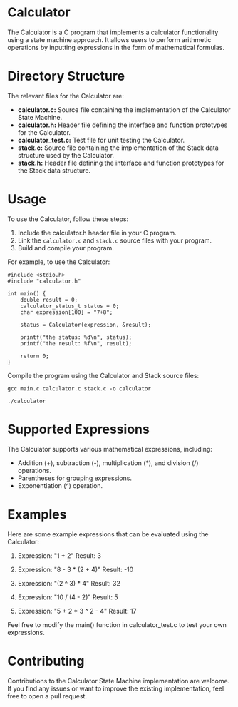 # Calculator
The Calculator is a C program that implements a calculator functionality using a state machine approach. It allows users to perform arithmetic operations by inputting expressions in the form of mathematical formulas.

# Directory Structure
The relevant files for the Calculator are:
* **calculator.c:** Source file containing the implementation of the Calculator State Machine.
* **calculator.h:** Header file defining the interface and function prototypes for the Calculator.
* **calculator_test.c:** Test file for unit testing the Calculator.
* **stack.c:** Source file containing the implementation of the Stack data structure used by the Calculator.
* **stack.h:** Header file defining the interface and function prototypes for the Stack data structure.

# Usage
To use the Calculator, follow these steps:

1. Include the calculator.h header file in your C program.
2. Link the ```calculator.c``` and ```stack.c``` source files with your program.
3. Build and compile your program.

For example, to use the Calculator:
```
#include <stdio.h>
#include "calculator.h"

int main() {
	double result = 0;
	calculator_status_t status = 0;
	char expression[100] = "7+8";   

	status = Calculator(expression, &result);

	printf("the status: %d\n", status);
	printf("the result: %f\n", result);

	return 0;
}
```

Compile the program using the Calculator and Stack source files:
```
gcc main.c calculator.c stack.c -o calculator
```

```
./calculator
```

# Supported Expressions
The Calculator supports various mathematical expressions, including:
* Addition (+), subtraction (-), multiplication (*), and division (/) operations.
* Parentheses for grouping expressions.
* Exponentiation (^) operation.

# Examples
Here are some example expressions that can be evaluated using the Calculator:
1. Expression: "1 + 2"
Result: 3

2. Expression: "8 - 3 * (2 + 4)"
Result: -10

3. Expression: "(2 ^ 3) * 4"
Result: 32

4. Expression: "10 / (4 - 2)"
Result: 5

5. Expression: "5 + 2 * 3 ^ 2 - 4"
Result: 17

Feel free to modify the main() function in calculator_test.c to test your own expressions.

# Contributing
Contributions to the Calculator State Machine implementation are welcome. If you find any issues or want to improve the existing implementation, feel free to open a pull request.

